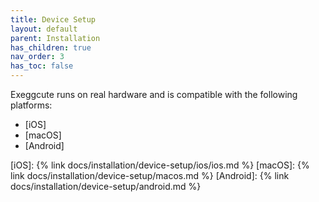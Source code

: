 ```yaml
---
title: Device Setup
layout: default
parent: Installation
has_children: true
nav_order: 3
has_toc: false
---
```


Exeggcute runs on real hardware and is compatible with the following platforms:

- [iOS]
- [macOS]
- [Android]

[iOS]: {% link docs/installation/device-setup/ios/ios.md %}
[macOS]: {% link docs/installation/device-setup/macos.md %}
[Android]: {% link docs/installation/device-setup/android.md %}
